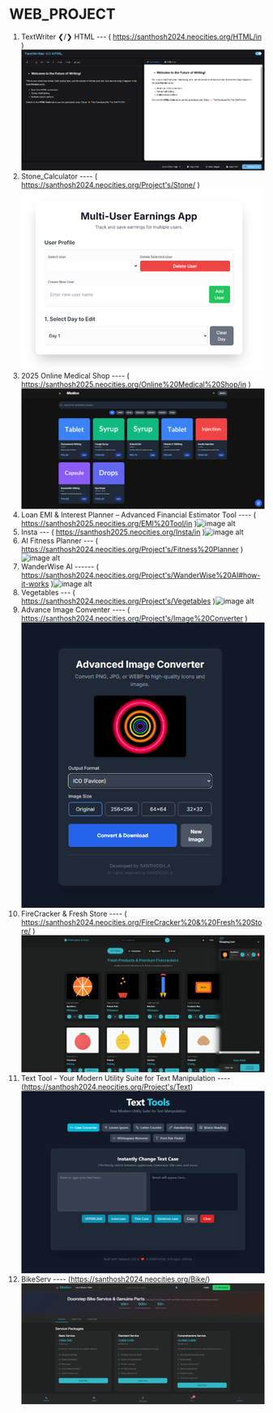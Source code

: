 # WEB_PROJECT
1. TextWriter ❮/❯ HTML --- ( https://santhosh2024.neocities.org/HTML/in )![image alt](https://github.com/A-Santhosh-Hub/WEB_PROJECT/blob/main/img/projects%20screenshot/Screenshot%202025-08-15%20120253.png )
2. Stone_Calculator  ---- ( https://santhosh2024.neocities.org/Project's/Stone/ )![image alt](https://github.com/A-Santhosh-Hub/WEB_PROJECT/blob/main/STONE_Calculator/Stone.png )
3. 2025 Online Medical Shop  ---- ( https://santhosh2025.neocities.org/Online%20Medical%20Shop/in )![image alt](https://github.com/A-Santhosh-Hub/WEB_PROJECT/blob/main/Medico%20-%202025%20Online%20Medical%20Shop/Medico.png)
4. Loan EMI & Interest Planner – Advanced Financial Estimator Tool ---- ( https://santhosh2025.neocities.org/EMI%20Tool/in )![image alt]( )
5. Insta --- ( https://santhosh2025.neocities.org/Insta/in )![image alt]( )
6. AI Fitness Planner ---  ( https://santhosh2024.neocities.org/Project's/Fitness%20Planner )![image alt]( )
7. WanderWise AI ------   (  https://santhosh2024.neocities.org/Project's/WanderWise%20AI#how-it-works  )![image alt]( )
8. Vegetables --- ( https://santhosh2024.neocities.org/Project's/Vegetables )![image alt]( )
9. Advance Image Conventer  ---- ( https://santhosh2024.neocities.org/Project's/Image%20Converter )  ![image alt](https://github.com/A-Santhosh-Hub/WEB_PROJECT/blob/main/Advanced%20Image%20Converter/Screenshot%202025-08-15%20115816.png)
10. FireCracker & Fresh Store ---- ( https://santhosh2024.neocities.org/FireCracker%20&%20Fresh%20Store/ ) ![image alt](https://github.com/A-Santhosh-Hub/WEB_PROJECT/blob/main/FireCracker%20%26%20Fresh%20Store/FireCracker%20%26%20Fresh%20Store.png)
11. Text Tool - Your Modern Utility Suite for Text Manipulation ----(https://santhosh2024.neocities.org/Project's/Text) ![image alt](https://github.com/A-Santhosh-Hub/WEB_PROJECT/blob/main/Text%20Tools/text.png)
12. BikeServ ---- (https://santhosh2024.neocities.org/Bike/) ![image alt](https://github.com/A-Santhosh-Hub/WEB_PROJECT/blob/main/BikeServ/BikeServ.png)
